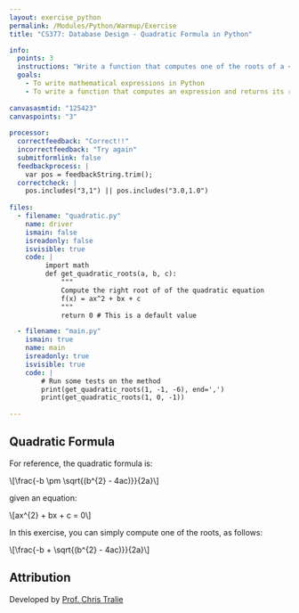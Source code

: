 ```yaml
---
layout: exercise_python
permalink: /Modules/Python/Warmup/Exercise
title: "CS377: Database Design - Quadratic Formula in Python"

info:
  points: 3
  instructions: "Write a function that computes one of the roots of a <a href=\"https://en.wikipedia.org/wiki/Quadratic_equation\">quadratic equation</a>.  In addition to multiplying b by itself, you can compute <code>b*b</code> using the <code>b**</code> with the <code>**</code> operator.  The <code>math.sqrt()</code> method takes a single parameter, which is the number whose root should be computed, and returns the result.  Now complete the code to compute one of the roots of the quadratic formula"
  goals:
    - To write mathematical expressions in Python
    - To write a function that computes an expression and returns its result
   
canvasasmtid: "125423"
canvaspoints: "3"
   
processor:  
  correctfeedback: "Correct!!" 
  incorrectfeedback: "Try again"
  submitformlink: false
  feedbackprocess: | 
    var pos = feedbackString.trim();
  correctcheck: |
    pos.includes("3,1") || pos.includes("3.0,1.0")        
 
files:
  - filename: "quadratic.py"
    name: driver
    ismain: false
    isreadonly: false
    isvisible: true
    code: | 
         import math
         def get_quadratic_roots(a, b, c):
             """
             Compute the right root of of the quadratic equation
             f(x) = ax^2 + bx + c
             """
             return 0 # This is a default value

  - filename: "main.py"
    ismain: true
    name: main
    isreadonly: true
    isvisible: true
    code: |
        # Run some tests on the method
        print(get_quadratic_roots(1, -1, -6), end=',')
        print(get_quadratic_roots(1, 0, -1))
        
---
```


## Quadratic Formula

For reference, the quadratic formula is:

<span>\\[\frac{-b \pm \sqrt{(b^{2} - 4ac)}}{2a}\\]</span>

given an equation:

<span>\\[ax^{2} + bx + c = 0\\]</span>

In this exercise, you can simply compute one of the roots, as follows:

<span>\\[\frac{-b + \sqrt{(b^{2} - 4ac)}}{2a}\\]</span>

## Attribution

Developed by [Prof. Chris Tralie](https://www.ursinus.edu/live/profiles/4502-christopher-tralie)